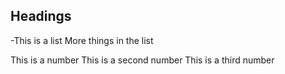 ## Headings
-This is a list
More things in the list

This is a number
This is a second number
This is a third number
